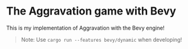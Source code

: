 # The Aggravation game with Bevy

This is my implementation of Aggravation with the Bevy engine!

> Note: Use `cargo run --features bevy/dynamic` when developing!
